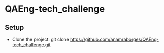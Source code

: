 # QAEng-tech_challenge

## Setup

- Clone the project:
git clone https://github.com/anamraborges/QAEng-tech_challenge.git
